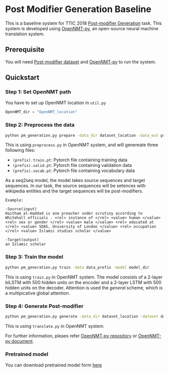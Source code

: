 # Post Modifier Generation Baseline

This is a baseline system for TTIC 2018 [Post-modifier Generation](https://sites.google.com/view/tticlanggen-2018/hackathon/post-modifier-generation) task.
This system is developed using [OpenNMT-py](https://github.com/OpenNMT/OpenNMT-py), an open-source neural machine translation system.

## Prerequisite

You will need [Post-modifier dataset](https://github.com/StonyBrookNLP/PostModifier) and [OpenNMT-py](https://github.com/OpenNMT/OpenNMT-py) to run the system.

## Quickstart

### Step 1: Set OpenNMT path

You have to set up OpenNMT location in `util.py`
```python
OpenNMT_dir = "OpenNMT_location"
```

### Step 2: Preprocess the data

```bash
python pm_generation.py prepare -data_dir dataset_location -data_out prepared_data_location_and_prefix
```

This is using `preprocess.py` in OpenNMT system, and will genereate three following files:

* `(prefix).train.pt`: Pytorch file containing training data
* `(prefix).valid.pt`: Pytorch file containing validation data
* `(prefix).vocab.pt`: Pytorch file containing vocabulary data

As a seq2seq model, the model takes source sequences and target sequences. In our task, the source sequences will be setences with wikipedia entities and the target sequences will be post-modifiers.

```
Example:

-Source(input)
Haitham al-Haddad is one preacher under scrutiny according to Whitehall officials . <rel> instance of </rel> <value> human </value> <rel> sex or gender </rel> <value> male </value> <rel> educated at </rel> <value> SOAS, University of London </value> <rel> occupation </rel> <value> Islamic studies scholar </value>

-Target(output)
an Islamic scholar
```

### Step 3: Train the model

```bash
python pm_generation.py train -data data_prefix -model model_dir
```

This is using `train.py` in OpenNMT system. The model consists of a 2-layer biLSTM with 500 hidden units on the encoder and a 2-layer LSTM with 500 hidden units on the decoder.
Attention is used the *general* scheme, which is a multipicative global attention. 

### Step 4: Generate Post-modifier
```bash
python pm_generation.py generate -data_dir dataset_location -dataset dataset_prefix  -model model_dir -out output_file
```

This is using `translate.py` in OpenNMT system.

For further information, pleaes refer [OpenNMT-py repository](https://github.com/OpenNMT/OpenNMT-py#quickstart) or [OpenNMT-py document](http://opennmt.net/OpenNMT-py).

### Pretrained model

You can download pretrained model form [here](https://drive.google.com/file/d/1FvbA7L9T2CfhaRWv1_9hCDsKW8Jq_1ci/view?usp=sharing)

